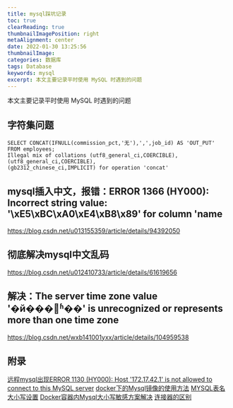 ```yaml
---
title: mysql踩坑记录
toc: true
clearReading: true
thumbnailImagePosition: right
metaAlignment: center
date: 2022-01-30 13:25:56
thumbnailImage:
categories: 数据库
tags: Database
keywords: mysql
excerpt: 本文主要记录平时使用 MySQL 时遇到的问题
---
```

<!-- toc -->
本文主要记录平时使用 MySQL 时遇到的问题
## 字符集问题

```mysql
SELECT CONCAT(IFNULL(commission_pct,'无'),',',job_id) AS 'OUT_PUT' FROM employees;
Illegal mix of collations (utf8_general_ci,COERCIBLE), (utf8_general_ci,COERCIBLE), 
(gb2312_chinese_ci,IMPLICIT) for operation 'concat'
```





## mysql插入中文，报错：ERROR 1366 (HY000): Incorrect string value: '\xE5\xBC\xA0\xE4\xB8\x89' for column 'name

https://blog.csdn.net/u013155359/article/details/94392050



## 彻底解决mysql中文乱码

https://blog.csdn.net/u012410733/article/details/61619656

## 解决：The server time zone value '�й���׼ʱ��' is unrecognized or represents more than one time zone

https://blog.csdn.net/wxb141001yxx/article/details/104959538


## 附录
[远程mysql出现ERROR 1130 (HY000): Host '172.17.42.1' is not allowed to connect to this MySQL server](https://www.cnblogs.com/cuizhipeng/p/4386856.html)
[docker下的Mysql镜像的使用方法](https://blog.csdn.net/StemQ/article/details/52934795)
[MYSQL表名大小写设置](https://blog.csdn.net/Quincylk/article/details/103022485)
[Docker容器内Mysql大小写敏感方案解决](https://blog.csdn.net/an1090239782/article/details/103087058)
[连接器的区别](https://blog.csdn.net/xueyepiaoling/article/details/6160700)